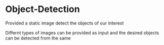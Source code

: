 # Object-Detection
Provided a static image detect the objects of our interest

Differnt types of images can be provided as input and the desired objects can be detected from the same
